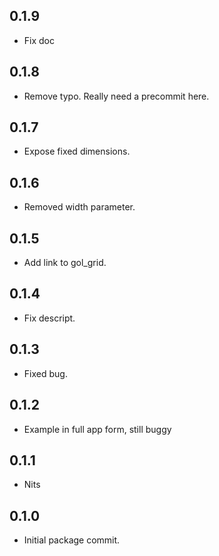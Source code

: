 ## 0.1.9
 - Fix doc
 
## 0.1.8
 - Remove typo.  Really need a precommit here.

## 0.1.7
 - Expose fixed dimensions.

## 0.1.6
 - Removed width parameter.

## 0.1.5
 - Add link to gol_grid.

## 0.1.4
 - Fix descript.

## 0.1.3
 - Fixed bug.

## 0.1.2
 - Example in full app form, still buggy

## 0.1.1
 - Nits

## 0.1.0
 - Initial package commit.
